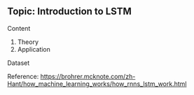  

## Topic: Introduction to LSTM  


Content  
1. Theory  
2. Application  

Dataset  


  
  
  
Reference: https://brohrer.mcknote.com/zh-Hant/how_machine_learning_works/how_rnns_lstm_work.html  

